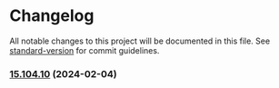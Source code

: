 # Changelog

All notable changes to this project will be documented in this file. See [standard-version](https://github.com/conventional-changelog/standard-version) for commit guidelines.

### [15.104.10](https://github.com/ashish-koshy/uclif/blob/main/angular/schematics/compare/v15.203.7...v15.104.10) (2024-02-04)

